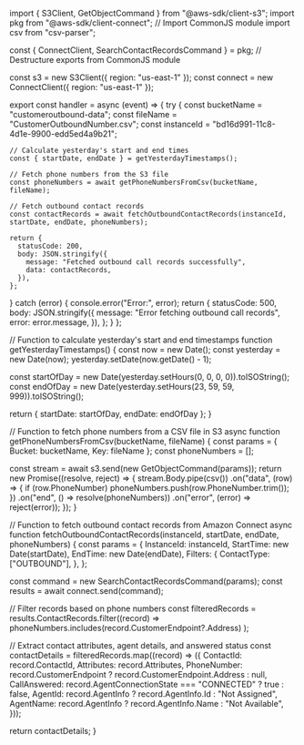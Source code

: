 import { S3Client, GetObjectCommand } from "@aws-sdk/client-s3";
import pkg from "@aws-sdk/client-connect"; // Import CommonJS module
import csv from "csv-parser";

const { ConnectClient, SearchContactRecordsCommand } = pkg; // Destructure exports from CommonJS module

const s3 = new S3Client({ region: "us-east-1" });
const connect = new ConnectClient({ region: "us-east-1" });

export const handler = async (event) => {
  try {
    const bucketName = "customeroutbound-data";
    const fileName = "CustomerOutboundNumber.csv";
    const instanceId = "bd16d991-11c8-4d1e-9900-edd5ed4a9b21";

    // Calculate yesterday's start and end times
    const { startDate, endDate } = getYesterdayTimestamps();

    // Fetch phone numbers from the S3 file
    const phoneNumbers = await getPhoneNumbersFromCsv(bucketName, fileName);

    // Fetch outbound contact records
    const contactRecords = await fetchOutboundContactRecords(instanceId, startDate, endDate, phoneNumbers);

    return {
      statusCode: 200,
      body: JSON.stringify({
        message: "Fetched outbound call records successfully",
        data: contactRecords,
      }),
    };
  } catch (error) {
    console.error("Error:", error);
    return {
      statusCode: 500,
      body: JSON.stringify({
        message: "Error fetching outbound call records",
        error: error.message,
      }),
    };
  }
};

// Function to calculate yesterday's start and end timestamps
function getYesterdayTimestamps() {
  const now = new Date();
  const yesterday = new Date(now);
  yesterday.setDate(now.getDate() - 1);

  const startOfDay = new Date(yesterday.setHours(0, 0, 0, 0)).toISOString();
  const endOfDay = new Date(yesterday.setHours(23, 59, 59, 999)).toISOString();

  return { startDate: startOfDay, endDate: endOfDay };
}

// Function to fetch phone numbers from a CSV file in S3
async function getPhoneNumbersFromCsv(bucketName, fileName) {
  const params = { Bucket: bucketName, Key: fileName };
  const phoneNumbers = [];

  const stream = await s3.send(new GetObjectCommand(params));
  return new Promise((resolve, reject) => {
    stream.Body.pipe(csv())
      .on("data", (row) => {
        if (row.PhoneNumber) phoneNumbers.push(row.PhoneNumber.trim());
      })
      .on("end", () => resolve(phoneNumbers))
      .on("error", (error) => reject(error));
  });
}

// Function to fetch outbound contact records from Amazon Connect
async function fetchOutboundContactRecords(instanceId, startDate, endDate, phoneNumbers) {
  const params = {
    InstanceId: instanceId,
    StartTime: new Date(startDate),
    EndTime: new Date(endDate),
    Filters: {
      ContactType: ["OUTBOUND"],
    },
  };

  const command = new SearchContactRecordsCommand(params);
  const results = await connect.send(command);

  // Filter records based on phone numbers
  const filteredRecords = results.ContactRecords.filter((record) =>
    phoneNumbers.includes(record.CustomerEndpoint?.Address)
  );

  // Extract contact attributes, agent details, and answered status
  const contactDetails = filteredRecords.map((record) => ({
    ContactId: record.ContactId,
    Attributes: record.Attributes,
    PhoneNumber: record.CustomerEndpoint ? record.CustomerEndpoint.Address : null,
    CallAnswered: record.AgentConnectionState === "CONNECTED" ? true : false,
    AgentId: record.AgentInfo ? record.AgentInfo.Id : "Not Assigned",
    AgentName: record.AgentInfo ? record.AgentInfo.Name : "Not Available",
  }));

  return contactDetails;
}